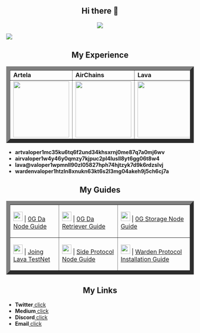 <h2 align=center> Hi there 👋 </h2>

<p align=center>
    <img src="https://github.com/user-attachments/assets/32ea06e2-0284-42d9-98b3-ca617ff8345b">
</p>

<img src="https://i.giphy.com/media/v1.Y2lkPTc5MGI3NjExbXV0Mjl2dG12aW56bjJqaGZxOXNpcnE0NjR6bWlobXMwdDQ2amQxNCZlcD12MV9pbnRlcm5hbF9naWZfYnlfaWQmY3Q9Zw/aTf4PONtSYB1e/giphy.gif)">

<h2 align=center> My Experience </h2>


<table border="10" align=center>
        <tr>
            <td><strong>Artela</strong></td>
            <td><strong>AirChains</strong></td>
            <td><strong>Lava</strong></td>
            <td><strong>Warden</strong></td>
        </tr>
        <tr>
            <td><img src="https://github.com/user-attachments/assets/14d53e69-1175-4683-bd08-76f0297960e4" width=150></td>
            <td><img src="https://github.com/user-attachments/assets/0aac1261-2141-4963-915c-be0d9c715289" width=150></td>
            <td><img src="https://github.com/user-attachments/assets/aabfe1a4-72fc-4243-b285-600a107eab1e" width=150></td>
            <td><img src="https://github.com/user-attachments/assets/e9686151-b7e5-4727-a474-28d4d0bbb534" width=150></td>
        </tr>
    </table>

<ul>
    <li><strong>artvaloper1mc35ku6tq6f2und34khsxrnj0me87q7a0mj6wv</strong></li>
    <li><strong>airvaloper1w4y46y0qmzy7kjpuc2pl4lusll8yt6gg06t8w4</strong></li>
    <li><strong>lava@valoper1wpmnll90zl05827hph74hjtzyk7d9k6rdzslvj</strong></li>
    <li><strong>wardenvaloper1htzln8xnukn63kt6s2l3mg04akeh9j5ch6cj7a</strong></li>
</ul>

<h2 align=center> My Guides </h2>

<table border="10" align=center>
    <tr>
        <td>
            <p><img src="https://github.com/user-attachments/assets/8913581f-9151-4ba8-943d-8bb334dfcb3d" width=25> | <a href="https://github.com/loryhyu1090/0g_da_node_guide">0G Da Node Guide</a></p>
        </td>
        <td>
            <p><img src="https://github.com/user-attachments/assets/8913581f-9151-4ba8-943d-8bb334dfcb3d" width=25> | <a href="https://github.com/loryhyu1090/0g_da_retriever_guide">0G Da Retriever Guide</a></p>
        </td>
        <td>
            <p><img src="https://github.com/user-attachments/assets/8913581f-9151-4ba8-943d-8bb334dfcb3d" width=25> | <a href="https://github.com/loryhyu1090/Storage-Node-Deployment-Guide">0G Storage Node Guide</a></p>
        </td>
    </tr>
    <tr>
        <td>
            <p><img src="https://github.com/user-attachments/assets/ecfc4b71-0b4e-4039-8ec0-4983c416b904" width=25> | <a href="https://github.com/loryhyu1090/Joining-Lava-Testnet---Manual-Setup">Joing Lava TestNet</a></p>
        </td>
        <td>
            <p><img src="https://github.com/user-attachments/assets/82810345-a1ea-4910-81e3-4078c0926c9a" width=25> | <a href="https://github.com/loryhyu1090/Side-Node-Installation-Setup-Guide">Side Protocol Node Guide</a></p>
        </td>
        <td>    
            <p><img src="https://github.com/user-attachments/assets/6f5153ac-42d2-4a61-b5d5-8db2f86cf7d8" width=25> | <a href="https://github.com/loryhyu1090/Warden-Protocol-Start-Node-Guide">Warden Protocol Installation Guide</a></p>
        </td>
    </tr>
</table>

<h2 align=center> My Links </h2>

<ul>
    <li><strong>Twitter</strong><a href="https://x.com/LeonChaz96610"> click </a></li>
    <li><strong>Medium</strong><a href="https://medium.com/@loryhyu1090"> click </a></li>
    <li><strong>Discord</strong><a href="https://discord.com/users/938769219464605727"> click </a></li>
    <li><strong>Email</strong><a href="mailto:tanousbronella@gmail.com"> click </a></li>
</ul>



